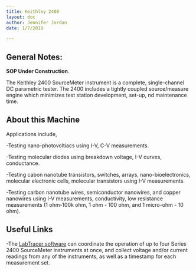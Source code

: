 ```yaml
---
title: Keithley 2400
layout: doc
author: Jennifer Jordan
date: 1/7/2019

---
```


## General Notes:
**SOP Under Construction**.

The Keithley 2400 SourceMeter instrument is a complete, single-channel DC parametric tester. 
The 2400 includes a tightly coupled source/measure engine which minimizes test station development, set-up, nd maintenance time. 

## About this Machine

Applications include,

-Testing nano-photovoltiacs using I-V, C-V measurements.

-Testing molecular diodes using breakdown voltage, I-V curves, conductance.

-Testing cabon nanotube transistors, switches, arrays, nano-bioelectronics, molecular electronic cells, molecular transistors using I-V measurements.

-Testing carbon nanotube wires, semiconductor nanowires, and copper nanowires using I-V measurements, conductivity, low resistance measurements (1 ohm-100k ohm, 1 ohm - 100 ohm, and 1 micro-ohm - 10 ohm).

## Useful Links
-The [LabTracer software](https://www.keithley.com) can coordinate the operation of up to four Series 2400 SourceMeter instruments at once, and collect voltage and/or current readings from any of the instruments, as well as a timestamp for each measurement set.

<!--- # About this Machine
Write a short description of what this machine's good for plus its advantages, disadvantages, and quirks

## Useful Links
- [manufacturer website](https://notanactualaddress.foo)
- You can find the manual [here](manual.pdf).
- more links to manufacturer docs, calculators, outside tutorials, etc.  
It's preferred that critical documents like manuals, TDSs, and MSDSs be kept in the repo when possible/allowed.
Markdown contains a feature to define a bunch of named links at the bottom of your document.
This can make it easier to create your "useful links" list and to refer to them throughout the document.

## Machine Safety
Include notes about possible hazards and the necessary procedures and equipment to avoid them.
Make it clear that the user is responsible for their own safety 
and that of the people around them while using this tool.

## How to Get Help
Include a list of which documents, websites, people, or mailing lists should be consulted in case of problems.

# Using this Machine
These sections describe the standard usage and common pitfalls.

## Setup
Describe how to check that the machine is okay to use.
Describe make the machine ready to use.

## Operation
Show how to actually *do the thing*.

## Shutdown
Explain how to safely shut down the machine.

## Cleanup
Explain how to reset the work station for the next user.

# Tips and Tricks
List some sections describing advaned techniques. 
-->
